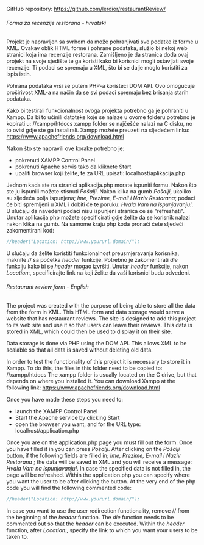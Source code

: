 GitHub repository: https://github.com/lerdior/restaurantReview/

###### Forma za recenzije restorana - hrvatski

Projekt je napravljen sa svrhom da može pohranjivati sve podatke iz forme u XML. Ovakav oblik HTML forme i pohrane podataka, služio bi nekoj web stranici koja ima recenzije restorana. Zamišljeno je da stranica doda ovaj projekt na svoje sjedište te ga koristi kako bi korisnici mogli ostavljati svoje recenzije. Ti podaci se spremaju u XML, što bi se dalje moglo koristiti za ispis istih.

Pohrana podataka vrši se putem PHP-a koristeći DOM API. Ovo omogućuje proširivost XML-a na način da se svi podaci spremaju bez brisanja starih podataka.

Kako bi testirali funkcionalnost ovoga projekta potrebno ga je pohraniti u Xampp. Da bi to učinili datoteke koje se nalaze u ovome folderu potrebno je kopirati u: //xampp/htdocs
xampp folder se najčešće nalazi na C disku, no to ovisi gdje ste ga instalirali. 
Xampp možete preuzeti na sljedećem linku: https://www.apachefriends.org/download.html

Nakon što ste napravili ove korake potrebno je: 

- pokrenuti XAMPP Control Panel
- pokrenuti Apache servis tako da kliknete Start
- upaliti browser koji želite, te za URL upisati: localhost/aplikacija.php

Jednom kada ste na stranici aplikacija.php morate ispuniti formu. Nakon što ste ju ispunili možete stisnuti *Pošalji*. Nakon klika na gumb *Pošalji*, ukoliko su sljedeća polja ispunjena; *Ime, Prezime, E-mail i Naziv Restorana*; podaci će biti spremljeni u XML i dobiti će te poruku: *Hvala Vam na ispunjavanju!*. U slučaju da navedeni podaci nisu ispunjeni stranica će se "refreshati". Unutar aplikacija.php možete specificirati gdje želite da se korisnik nalazi nakon klika na gumb. Na samome kraju php koda pronaći ćete sljedeći zakomentirani kod: 

```php
//header("Location: http://www.yoururl.domain/");
```

U slučaju da želite koristiti funkcionalnost preusmjeravanja korisnika, maknite // sa početka *header* funkcije. Potrebno je zakomentirati *die* funkciju kako bi se *header* mogao izvršiti. Unutar *header* funkcije, nakon *Location*:, specificirajte link na koji želite da vaši korisnici budu odvedeni.



###### Restaurant review form - English

The project was created with the purpose of being able to store all the data from the form in XML. This HTML form and data storage would serve a website that has restaurant reviews. The site is designed to add this project to its web site and use it so that users can leave their reviews. This data is stored in XML, which could then be used to display it on their site.

Data storage is done via PHP using the DOM API. This allows XML to be scalable so that all data is saved without deleting old data.

In order to test the functionality of this project it is necessary to store it in Xampp. To do this, the files in this folder need to be copied to: //xampp/htdocs
The xampp folder is usually located on the C drive, but that depends on where you installed it.
You can download Xampp at the following link: https://www.apachefriends.org/download.html

Once you have made these steps you need to:

- launch the XAMPP Control Panel
- Start the Apache service by clicking Start
- open the browser you want, and for the URL type: localhost/application.php

Once you are on the application.php page you must fill out the form. Once you have filled it in you can press *Pošalji*. After clicking on the *Pošalji* button, if the following fields are filled in; *Ime, Prezime, E-mail i Naziv Restorana* ; the data will be saved in XML and you will receive a message: *Hvala Vam na ispunjavanju!*. In case the specified data is not filled in, the page will be refreshed. Within the application.php you can specify where you want the user to be after clicking the button. At the very end of the php code you will find the following commented code:

```php
//header("Location: http://www.yoururl.domain/");
```

In case you want to use the user redirection functionality, remove // from the beginning of the *header*  function. The *die* function needs to be commented out so that the *header* can be executed. Within the *header* function, after *Location:*, specify the link to which you want your users to be taken to.
